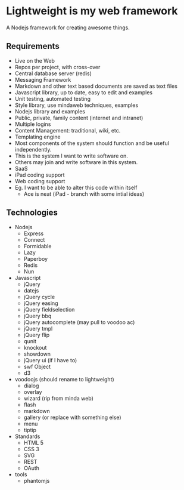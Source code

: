Lightweight is my web framework
===============================

A Nodejs framework for creating awesome things.

Requirements
------------

* Live on the Web
* Repos per project, with cross-over
* Central database server (redis)
* Messaging Framework
* Markdown and other text based documents are saved as text files
* Javascript library, up to date, easy to edit and examples
* Unit testing, automated testing
* Style library, use mindaweb techniques, examples
* Nodejs library and examples
* Public, private, family content (internet and intranet)
* Multiple logins
* Content Management: traditional, wiki, etc.
* Templating engine
* Most components of the system should function and be useful independently.
* This is the system I want to write software on.
* Others may join and write software in this system.
* SaaS
* iPad coding support
* Web coding support
* Eg. I want to be able to alter this code within itself
  * Ace is neat (iPad - branch with some intial ideas)


Technologies
------------

* Nodejs
  * Express
  * Connect
  * Formidable
  * Lazy
  * Paperboy
  * Redis
  * Nun
* Javascript
  * jQuery
  * datejs
  * jQuery cycle
  * jQuery easing
  * jQuery fieldselection
  * jQuery bbq
  * jQuery autocomplete (may pull to voodoo ac)
  * jQuery tmpl
  * jQuery flip
  * qunit
  * knockout
  * showdown
  * jQuery ui (if I have to)
  * swf Object
  * d3
* voodoojs (should rename to lightweight)
  * dialog
  * overlay
  * wizard (rip from minda web)
  * flash
  * markdown
  * gallery (or replace with something else)
  * menu
  * tiptip
* Standards
  * HTML 5
  * CSS 3
  * SVG
  * REST
  * OAuth
* tools
  * phantomjs